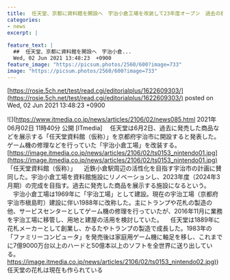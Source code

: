 ```yaml
---
title:  任天堂、京都に資料館を開設へ　宇治小倉工場を改装して23年度オープン　過去の商品など展示  
categories:
- news
excerpt: |
  
feature_text: |
  ##  任天堂、京都に資料館を開設へ　宇治小倉...
  Wed, 02 Jun 2021 13:48:23  +0900
feature_image: "https://picsum.photos/2560/600?image=733"
image: "https://picsum.photos/2560/600?image=733"
---
```


[https://rosie.5ch.net/test/read.cgi/editorialplus/1622609303/](https://rosie.5ch.net/test/read.cgi/editorialplus/1622609303/)
posted on Wed, 02 Jun 2021 13:48:23  +0900

<!--more-->

![](https://www.itmedia.co.jp/news/articles/2106/02/news085.html 2021年06月02日 11時40分 公開 [ITmedia] 　任天堂は6月2日、過去に発売した商品などを展示する「任天堂資料館（仮称）」を京都府宇治市に開設すると発表した。ゲーム機の修理などを行っていた「宇治小倉工場」を改装する。 [https://image.itmedia.co.jp/news/articles/2106/02/ts0153_nintendo01.jpg](https://image.itmedia.co.jp/news/articles/2106/02/ts0153_nintendo01.jpg) 「任天堂資料館（仮称）」 　近鉄小倉駅周辺の活性化を目指す宇治市の計画に賛同した。宇治小倉工場を資料館施設にリノベーションし、2023年度（2024年3月期）の完成を目指す。過去に発売した商品を展示する施設になるという。 　宇治小倉工場は1969年に「宇治工場」として建設。現在の宇治工場（京都府宇治市槇島町）建設に伴い1988年に改称した。主にトランプや花札の製造の他、サービスセンターとしてゲーム機の修理を行っていたが、2016年11月に業務を宇治工場に移管し、用地と建屋の活用を検討していた。 　任天堂は1889年に花札メーカーとして創業し、かるたやトランプの製造で成長した。1983年の「ファミリーコンピュータ」を発売後は家庭用ゲーム機に軸足を移し、これまでに7億9000万台以上のハードと50億本以上のソフトを全世界に送り出している。 [https://image.itmedia.co.jp/news/articles/2106/02/ts0153_nintendo02.jpg)](https://image.itmedia.co.jp/news/articles/2106/02/ts0153_nintendo02.jpg)) 任天堂の花札は現在も作られている
